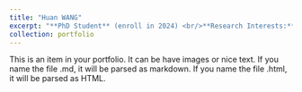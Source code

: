 ```yaml
---
title: "Huan WANG"
excerpt: "**PhD Student** (enroll in 2024) <br/>**Research Interests:** <br/>(1) Distribution and migration of microplastics in the watershed; <br/>(2) The transport process of microplastics from rivers to the ocean. <br/><img src='/images/HuanWANG.png' style='max-width: 500px; height: auto;'>"
collection: portfolio
---
```


This is an item in your portfolio. It can be have images or nice text. If you name the file .md, it will be parsed as markdown. If you name the file .html, it will be parsed as HTML. 
